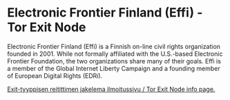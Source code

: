 Electronic Frontier Finland (Effi) - Tor Exit Node
=================================================

Electronic Frontier Finland (Effi) is a Finnish on-line civil rights organization founded in 2001. While not formally affiliated with the U.S.-based Electronic Frontier Foundation, the two organizations share many of their goals. Effi is a member of the Global Internet Liberty Campaign and a founding member of European Digital Rights (EDRi).

[Exit-tyyppisen reitittimen jakelema ilmoitussivu / Tor Exit Node info page.](http://htmlpreview.github.io/?https://github.com/juhanurmi/exitnode/blob/master/tor-exit-notice.html)
